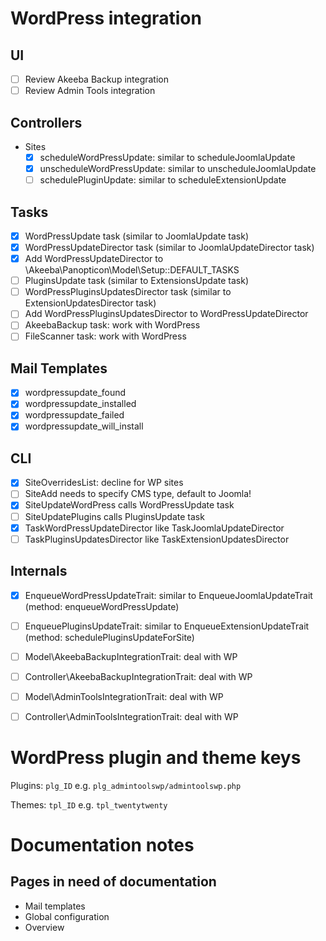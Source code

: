 # WordPress integration

## UI
* [ ] Review Akeeba Backup integration
* [ ] Review Admin Tools integration

## Controllers
* Sites
  * [x] scheduleWordPressUpdate: similar to scheduleJoomlaUpdate
  * [x] unscheduleWordPressUpdate: similar to unscheduleJoomlaUpdate
  * [ ] schedulePluginUpdate: similar to scheduleExtensionUpdate

## Tasks

* [x] WordPressUpdate task (similar to JoomlaUpdate task)
* [x] WordPressUpdateDirector task (similar to JoomlaUpdateDirector task)
* [x] Add WordPressUpdateDirector to \Akeeba\Panopticon\Model\Setup::DEFAULT_TASKS
* [ ] PluginsUpdate task (similar to ExtensionsUpdate task)
* [ ] WordPressPluginsUpdatesDirector task (similar to ExtensionUpdatesDirector task)
* [ ] Add WordPressPluginsUpdatesDirector to WordPressUpdateDirector
* [ ] AkeebaBackup task: work with WordPress
* [ ] FileScanner task: work with WordPress

## Mail Templates
* [x] wordpressupdate_found
* [x] wordpressupdate_installed
* [x] wordpressupdate_failed
* [x] wordpressupdate_will_install

## CLI

* [x] SiteOverridesList: decline for WP sites
* [ ] SiteAdd needs to specify CMS type, default to Joomla!
* [x] SiteUpdateWordPress calls WordPressUpdate task
* [ ] SiteUpdatePlugins calls PluginsUpdate task
* [x] TaskWordPressUpdateDirector like TaskJoomlaUpdateDirector
* [ ] TaskPluginsUpdatesDirector like TaskExtensionUpdatesDirector

## Internals

* [x] EnqueueWordPressUpdateTrait: similar to EnqueueJoomlaUpdateTrait (method: enqueueWordPressUpdate)
* [ ] EnqueuePluginsUpdateTrait: similar to EnqueueExtensionUpdateTrait (method: schedulePluginsUpdateForSite)
* [ ] Model\AkeebaBackupIntegrationTrait: deal with WP
* [ ] Controller\AkeebaBackupIntegrationTrait: deal with WP
* [ ] Model\AdminToolsIntegrationTrait: deal with WP
* [ ] Controller\AdminToolsIntegrationTrait: deal with WP



# WordPress plugin and theme keys

Plugins: `plg_ID` e.g. `plg_admintoolswp/admintoolswp.php`

Themes: `tpl_ID` e.g. `tpl_twentytwenty`


# Documentation notes

## Pages in need of documentation

* Mail templates
* Global configuration
* Overview
